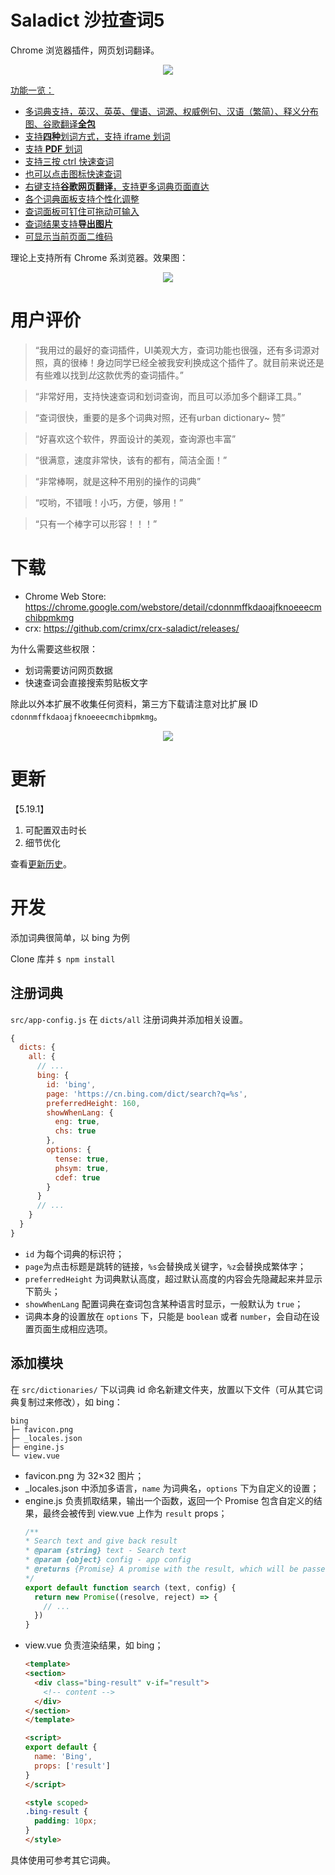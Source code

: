 # Saladict 沙拉查词5

Chrome 浏览器插件，网页划词翻译。

<p align="center">
  <a href="https://chrome.google.com/webstore/detail/cdonnmffkdaoajfknoeeecmchibpmkmg" target="_blank"><img src="saladict.jpg" /></a>
</p>

[功能一览：](https://github.com/crimx/crx-saladict/wiki)

- [多词典支持，英汉、英英、俚语、词源、权威例句、汉语（繁简）、释义分布图、谷歌翻译**全包**](https://github.com/crimx/crx-saladict/wiki#%E5%A4%9A%E8%AF%8D%E5%85%B8%E6%94%AF%E6%8C%81%E8%8B%B1%E6%B1%89%E8%8B%B1%E8%8B%B1%E4%BF%9A%E8%AF%AD%E8%AF%8D%E6%BA%90%E6%9D%83%E5%A8%81%E4%BE%8B%E5%8F%A5%E6%B1%89%E8%AF%AD%E9%87%8A%E4%B9%89%E5%88%86%E5%B8%83%E5%9B%BE%E8%B0%B7%E6%AD%8C%E7%BF%BB%E8%AF%91)
- [支持**四种**划词方式，支持 iframe 划词](https://github.com/crimx/crx-saladict/wiki#%E6%94%AF%E6%8C%81%E5%9B%9B%E7%A7%8D%E5%88%92%E8%AF%8D%E6%96%B9%E5%BC%8F%E6%94%AF%E6%8C%81-iframe-%E5%88%92%E8%AF%8D)
- [支持 **PDF** 划词](https://github.com/crimx/crx-saladict/wiki#%E6%94%AF%E6%8C%81-pdf-%E5%88%92%E8%AF%8D)
- [支持三按 ctrl 快速查词](https://github.com/crimx/crx-saladict/wiki#%E6%94%AF%E6%8C%81%E4%B8%89%E6%8C%89-ctrl-%E5%BF%AB%E9%80%9F%E6%9F%A5%E8%AF%8D)
- [也可以点击图标快速查词](https://github.com/crimx/crx-saladict/wiki#%E7%82%B9%E5%87%BB%E5%9B%BE%E6%A0%87%E5%BF%AB%E9%80%9F%E6%9F%A5%E8%AF%8D)
- [右键支持**谷歌网页翻译**，支持更多词典页面直达](https://github.com/crimx/crx-saladict/wiki#%E5%8F%B3%E9%94%AE%E6%94%AF%E6%8C%81%E8%B0%B7%E6%AD%8C%E7%BD%91%E9%A1%B5%E7%BF%BB%E8%AF%91%E6%94%AF%E6%8C%81%E6%9B%B4%E5%A4%9A%E8%AF%8D%E5%85%B8%E9%A1%B5%E9%9D%A2%E7%9B%B4%E8%BE%BE)
- [各个词典面板支持个性化调整](https://github.com/crimx/crx-saladict/wiki#%E5%90%84%E4%B8%AA%E8%AF%8D%E5%85%B8%E9%9D%A2%E6%9D%BF%E6%94%AF%E6%8C%81%E4%B8%AA%E6%80%A7%E5%8C%96%E8%B0%83%E6%95%B4)
- [查词面板可钉住可拖动可输入](https://github.com/crimx/crx-saladict/wiki#%E6%9F%A5%E8%AF%8D%E9%9D%A2%E6%9D%BF%E5%8F%AF%E9%92%89%E4%BD%8F%E5%8F%AF%E6%8B%96%E5%8A%A8%E5%8F%AF%E8%BE%93%E5%85%A5)
- [查词结果支持**导出图片**](https://github.com/crimx/crx-saladict/wiki#%E6%9F%A5%E8%AF%8D%E7%BB%93%E6%9E%9C%E6%94%AF%E6%8C%81%E5%AF%BC%E5%87%BA%E5%9B%BE%E7%89%87)
- [可显示当前页面二维码](https://github.com/crimx/crx-saladict/wiki#%E5%8F%AF%E6%98%BE%E7%A4%BA%E5%BD%93%E5%89%8D%E9%A1%B5%E9%9D%A2%E4%BA%8C%E7%BB%B4%E7%A0%81)

理论上支持所有 Chrome 系浏览器。效果图：

<p align="center">
  <a href="https://chrome.google.com/webstore/detail/cdonnmffkdaoajfknoeeecmchibpmkmg" target="_blank"><img src="screen.gif" /></a>
</p>

# 用户评价

> “我用过的最好的查词插件，UI美观大方，查词功能也很强，还有多词源对照，真的很棒！身边同学已经全被我安利换成这个插件了。就目前来说还是有些难以找到*比*这款优秀的查词插件。”

> “非常好用，支持快速查词和划词查询，而且可以添加多个翻译工具。”

> “查词很快，重要的是多个词典对照，还有urban dictionary~ 赞”

> “好喜欢这个软件，界面设计的美观，查询源也丰富”

> “很满意，速度非常快，该有的都有，简洁全面！”

> “非常棒啊，就是这种不用别的操作的词典”

> “哎哟，不错哦！小巧，方便，够用！”

> “只有一个棒字可以形容！！！”

# 下载

- Chrome Web Store: <https://chrome.google.com/webstore/detail/cdonnmffkdaoajfknoeeecmchibpmkmg>
- crx: <https://github.com/crimx/crx-saladict/releases/>

为什么需要这些权限：
- 划词需要访问网页数据
- 快速查词会直接搜索剪贴板文字

除此以外本扩展不收集任何资料，第三方下载请注意对比扩展 ID `cdonnmffkdaoajfknoeeecmchibpmkmg`。

<p align="center">
  <a href="https://chrome.google.com/webstore/detail/cdonnmffkdaoajfknoeeecmchibpmkmg" target="_blank"><img src="screenshot.jpg" /></a>
</p>

# 更新

【5.19.1】
1. 可配置双击时长
2. 细节优化

查看[更新历史](./CHANGELOG.md)。

# 开发

添加词典很简单，以 bing 为例

Clone 库并 `$ npm install`

## 注册词典

`src/app-config.js` 在 `dicts/all` 注册词典并添加相关设置。

```javascript
{
  dicts: {
    all: {
      // ...
      bing: {
        id: 'bing',
        page: 'https://cn.bing.com/dict/search?q=%s',
        preferredHeight: 160,
        showWhenLang: {
          eng: true,
          chs: true
        },
        options: {
          tense: true,
          phsym: true,
          cdef: true
        }
      }
      // ...
    }
  }
}
```

- `id` 为每个词典的标识符；
- `page`为点击标题是跳转的链接，`%s`会替换成关键字，`%z`会替换成繁体字；
- `preferredHeight` 为词典默认高度，超过默认高度的内容会先隐藏起来并显示下箭头；
- `showWhenLang` 配置词典在查词包含某种语言时显示，一般默认为 `true`；
- 词典本身的设置放在 `options` 下，只能是 `boolean` 或者 `number`，会自动在设置页面生成相应选项。

## 添加模块

在 `src/dictionaries/` 下以词典 id 命名新建文件夹，放置以下文件（可从其它词典复制过来修改），如 bing：

```
bing
├─ favicon.png
├─ _locales.json
├─ engine.js
└─ view.vue
```

- favicon.png 为 32×32 图片；
- _locales.json 中添加多语言，`name` 为词典名，`options` 下为自定义的设置；
- engine.js 负责抓取结果，输出一个函数，返回一个 Promise 包含自定义的结果，最终会被传到 view.vue 上作为 `result` props；
  ```javascript
  /**
  * Search text and give back result
  * @param {string} text - Search text
  * @param {object} config - app config
  * @returns {Promise} A promise with the result, which will be passed to view.vue as `result` props
  */
  export default function search (text, config) {
    return new Promise((resolve, reject) => {
      // ...
    })
  }
  ```
- view.vue 负责渲染结果，如 bing；
  ```html
  <template>
  <section>
    <div class="bing-result" v-if="result">
      <!-- content -->
    </div>
  </section>
  </template>

  <script>
  export default {
    name: 'Bing',
    props: ['result']
  }
  </script>

  <style scoped>
  .bing-result {
    padding: 10px;
  }
  </style>
  ```

具体使用可参考其它词典。

